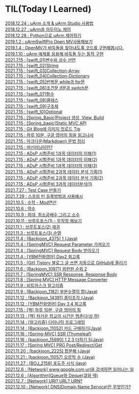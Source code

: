 # TIL(Today I Learned)
[2018.12.24 : uArm 소개 & uArm Studio 사용법](https://cnu-jinseop.tistory.com/2) <br>
[2018.12.27 : uArm을 아두이노 제어](https://cnu-jinseop.tistory.com/3) <br>
[2018.12.28 : Python으로 uArm 제어하기](https://cnu-jinseop.tistory.com/4) <br>
[2019.1.2 : uArmSwiftPro Open MV사용해보기](https://cnu-jinseop.tistory.com/5) <br>
[2019.1.4 : OpenMV가 바둑돌을 찾아내도록 코드를 구현해봅시다.](https://cnu-jinseop.tistory.com/6) <br>
[2019.1.10 : uArm 예제를 응용해 바둑돌 두는 동작 구현](https://cnu-jinseop.tistory.com/7) <br>
[2021.7.15 : [swift_01]변수와 상수 선언](https://cnu-jinseop.tistory.com/9) <br>
[2021.7.15 : [swift_02]String](https://cnu-jinseop.tistory.com/10) <br>
[2021.7.15 : [swift_03]Collection-Array](https://cnu-jinseop.tistory.com/11) <br>
[2021.7.15 : [swift_04]Collection-Dictionary](https://cnu-jinseop.tistory.com/12) <br>
[2021.7.15 : [swift_05]반복문 while과 for문](https://cnu-jinseop.tistory.com/13) <br>
[2021.7.15 : [swift_06]조건문 if문과 switch문](https://cnu-jinseop.tistory.com/14) <br>
[2021.7.15 : [swift_07]함수](https://cnu-jinseop.tistory.com/15) <br>
[2021.7.15 : [swift_08]클래스](https://cnu-jinseop.tistory.com/16) <br>
[2021.7.15 : [swift_09]구조체](https://cnu-jinseop.tistory.com/17) <br>
[2021.7.15 : [swift_10]Optional](https://cnu-jinseop.tistory.com/18) <br>
[2021.7.15 : [Spring_Basic]Project 생성,  View, Build](https://cnu-jinseop.tistory.com/19) <br>
[2021.7.15 : [Spring_basic]Static,MVC,API](https://cnu-jinseop.tistory.com/20) <br>
[2021.7.15 : Git Blog에 이미지 업로드 Tip](https://cnu-jinseop.tistory.com/21) <br>
[2021.7.15 : 하루 10분, 구글 영어의 힘을 읽고나서](https://cnu-jinseop.tistory.com/22) <br>
[2021.7.15 : 마크다운(Markdown) 문법 정리](https://cnu-jinseop.tistory.com/23) <br>
[2021.7.15 : 머신러닝이란?](https://cnu-jinseop.tistory.com/27) <br>
[2021.7.15 : ADsP 시험준비 1과목 데이터의 이해(1)](https://cnu-jinseop.tistory.com/28) <br>
[2021.7.15 : ADsP 시험준비 1과목 데이터의 이해(2)](https://cnu-jinseop.tistory.com/29) <br>
[2021.7.15 : ADsP 시험준비 1과목 데이터의 이해(3)](https://cnu-jinseop.tistory.com/30) <br>
[2021.7.15 : ADsP 시험준비 2과목 데이터 분석 기획(1)](https://cnu-jinseop.tistory.com/31) <br>
[2021.7.15 : ADsP 시험준비 2과목 데이터 분석 기획(2)](https://cnu-jinseop.tistory.com/32) <br>
[2021.7.15 : ADsP 시험준비 3과목 데이터분석(1)](https://cnu-jinseop.tistory.com/34) <br>
[2021.7.27 : Test Case 만들기](https://cnu-jinseop.tistory.com/35) <br>
[2021.7.29 : 스프링 빈 등록방법과 사용예시](https://cnu-jinseop.tistory.com/36) <br>
[2021.10.5 : 수학 - Mod연산](https://cnu-jinseop.tistory.com/37) <br>
[2021.10.6 : 약수](https://cnu-jinseop.tistory.com/38) <br>
[2021.10.9 : 최대, 최소공배수 그리고 소수](https://cnu-jinseop.tistory.com/39) <br>
[2021.10.11 : 브루트포스(1) - 무작정 해보기](https://cnu-jinseop.tistory.com/40) <br>
[2021.11.1 : 브루트포스(2) 재귀](https://cnu-jinseop.tistory.com/41) <br>
[2021.11.3 : 브루트포스(3) 순열](https://cnu-jinseop.tistory.com/42) <br>
[2021.11.4 : [Backjoon_4375] 1 (Java)](https://cnu-jinseop.tistory.com/43) <br>
[2021.11.4 : [SpringMVC] Request Parameter 가져오기](https://cnu-jinseop.tistory.com/44) <br>
[2021.11.4 : [SpringMVC] Request Body 받아오기](https://cnu-jinseop.tistory.com/45) <br>
[2021.11.4 : [YBM전화영어] Day2 회고록](https://cnu-jinseop.tistory.com/46) <br>
[2021.11.5 : [Git] Tistory 블로그 글 쓰면 자동으로 GitHub에 올리기](https://cnu-jinseop.tistory.com/48) <br>
[2021.11.6 : [Backjoon_10971] 외판원 순회 2](https://cnu-jinseop.tistory.com/53) <br>
[2021.11.7 : [SpringMVC] SSR Response, Response Body](https://cnu-jinseop.tistory.com/54) <br>
[2021.11.8 : [Spring MVC] HTTP Message Converter](https://cnu-jinseop.tistory.com/55) <br>
[2021.11.9 : 비트마스크 알고리즘](https://cnu-jinseop.tistory.com/56) <br>
[2021.11.9 : [Backjoon_1182] 부분수열의 합(Java)](https://cnu-jinseop.tistory.com/57) <br>
[2021.11.12 : [Backjoon_14391] 종이조각 (Java)](https://cnu-jinseop.tistory.com/58) <br>
[2021.11.12 : [YBM전화영어] Day 3,4 회고록](https://cnu-jinseop.tistory.com/59) <br>
[2021.7.15 : [책] 하루 10분, 구글 영어의 힘](https://cnu-jinseop.tistory.com/22) <br>
[2021.11.13 : [책] 차가운 학교의 시간은 멈춘다(상,하)](https://cnu-jinseop.tistory.com/61) <br>
[2021.11.14 : [알고리즘] 다이나믹 프로그래밍](https://cnu-jinseop.tistory.com/62) <br>
[2021.11.14 : [Backjoon_11052] 카드 구매하기(Java)](https://cnu-jinseop.tistory.com/63) <br>
[2021.11.16 : [Spring-MVC] SSR (Thymeleaf)](https://cnu-jinseop.tistory.com/64) <br>
[2021.11.16 : [backjoon_15990] 1,2,3 더하기 5(Java)](https://cnu-jinseop.tistory.com/65) <br>
[2021.11.17 : [Spring MVC] PRG Post/Redirect/Get](https://cnu-jinseop.tistory.com/66) <br>
[2021.11.20 : [backjoon_2225] 합분해 (Java)](https://cnu-jinseop.tistory.com/67) <br>
[2021.11.21 : [backjoon_11057] 오르막 수 (Java)](https://cnu-jinseop.tistory.com/68) <br>
[2021.11.27 : [BOJ_2156] 포도주 시식 (java)](https://cnu-jinseop.tistory.com/69) <br>
[2021.12.6 : [Network] www.google.com url을 검색하면 일어나는 일](https://cnu-jinseop.tistory.com/70) <br>
[2021.12.6 : [Algorithm]Queue와 Deque(큐와 덱)](https://cnu-jinseop.tistory.com/71) <br>
[2021.12.7 : [Network] URI? URL? URN?](https://cnu-jinseop.tistory.com/72) <br>
[2021.12.10 : [Network] DNS(Domain Name Service)란 무엇인가?](https://cnu-jinseop.tistory.com/77) <br>
